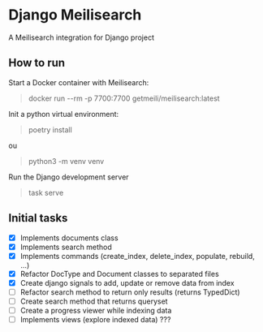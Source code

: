 # Django Meilisearch

A Meilisearch integration for Django project

## How to run

Start a Docker container with Meilisearch:

> docker run --rm -p 7700:7700 getmeili/meilisearch:latest

Init a python virtual environment:

> poetry install

ou

> python3 -m venv venv

Run the Django development server

> task serve

## Initial tasks

- [x] Implements documents class
- [x] Implements search method
- [x] Implements commands (create_index, delete_index, populate, rebuild, ...)
- [x] Refactor DocType and Document classes to separated files
- [x] Create django signals to add, update or remove data from index
- [ ] Refactor search method to return only results (returns TypedDict)
- [ ] Create search method that returns queryset
- [ ] Create a progress viewer while indexing data
- [ ] Implements views (explore indexed data) ???
